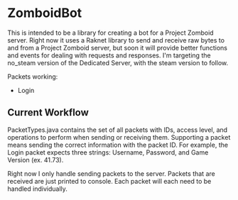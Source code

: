 # ZomboidBot

This is intended to be a library for creating a bot for a Project Zomboid server. Right now it uses a Raknet library to send and receive raw bytes to and from a Project Zomboid server, but soon it will provide better functions and events for dealing with requests and responses. I'm targeting the no_steam version of the Dedicated Server, with the steam version to follow.

Packets working:

* Login

## Current Workflow

PacketTypes.java contains the set of all packets with IDs, access level, and operations to perform when sending or receiving them. Supporting a packet means sending the correct information with the packet ID. For example, the Login packet expects three strings: Username, Password, and Game Version (ex. 41.73).

Right now I only handle sending packets to the server. Packets that are received are just printed to console. Each packet will each need to be handled individually.